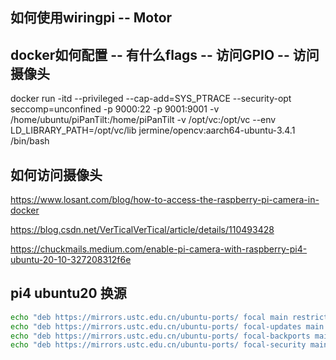 ## 如何使用wiringpi -- Motor

## docker如何配置 -- 有什么flags  -- 访问GPIO -- 访问摄像头

docker run -itd --privileged --cap-add=SYS_PTRACE --security-opt seccomp=unconfined -p 9000:22 -p 9001:9001 -v /home/ubuntu/piPanTilt:/home/piPanTilt -v /opt/vc:/opt/vc --env LD_LIBRARY_PATH=/opt/vc/lib jermine/opencv:aarch64-ubuntu-3.4.1 /bin/bash

## 如何访问摄像头

https://www.losant.com/blog/how-to-access-the-raspberry-pi-camera-in-docker

https://blog.csdn.net/VerTicalVerTical/article/details/110493428

https://chuckmails.medium.com/enable-pi-camera-with-raspberry-pi4-ubuntu-20-10-327208312f6e

## pi4 ubuntu20 换源

```bash 
echo "deb https://mirrors.ustc.edu.cn/ubuntu-ports/ focal main restricted universe multiverse" > /etc/apt/sources.list
echo "deb https://mirrors.ustc.edu.cn/ubuntu-ports/ focal-updates main restricted universe multiverse" >> /etc/apt/sources.list
echo "deb https://mirrors.ustc.edu.cn/ubuntu-ports/ focal-backports main restricted universe multiverse" >> /etc/apt/sources.list
echo "deb https://mirrors.ustc.edu.cn/ubuntu-ports/ focal-security main restricted universe multiverse" >> /etc/apt/sources.list
```


